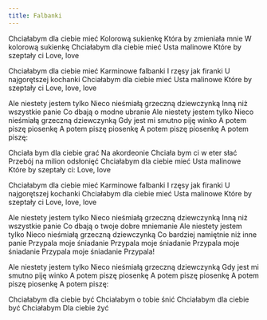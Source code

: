 ```yaml
---
title: Falbanki
---
```


Chciałabym dla ciebie mieć
Kolorową sukienkę
Która by zmieniała mnie
W kolorową sukienkę
Chciałabym dla ciebie mieć
Usta malinowe
Które by szeptały ci
Love, love

Chciałabym dla ciebie mieć
Karminowe falbanki
I rzęsy jak firanki
U najgorętszej kochanki
Chciałabym dla ciebie mieć
Usta malinowe
Które by szeptały ci
Love, love, love

Ale niestety jestem tylko
Nieco nieśmiałą grzeczną dziewczynką
Inną niż wszystkie panie
Co dbają o modne ubranie
Ale niestety jestem tylko
Nieco nieśmiałą grzeczną dziewczynką
Gdy jest mi smutno piję winko
A potem piszę piosenkę
A potem piszę piosenkę
A potem piszę piosenkę
A potem piszę:

Chciała bym dla ciebie grać
Na akordeonie
Chciała bym ci w eter słać
Przebój na milion odsłonięć
Chciałabym dla ciebie mieć
Usta malinowe
Które by szeptały ci:
Love, love

Chciałabym dla ciebie mieć
Karminowe falbanki
I rzęsy jak firanki
U najgorętszej kochanki
Chciałabym dla ciebie mieć
Usta malinowe
Które by szeptały ci
Love, love, love

Ale niestety jestem tylko
Nieco nieśmiałą grzeczną dziewczynką
Inną niż wszystkie panie
Co dbają o twoje dobre mniemanie
Ale niestety jestem tylko
Nieco nieśmiałą grzeczną dziewczynką
Co bardziej namiętnie niż inne panie
Przypala moje śniadanie
Przypala moje śniadanie
Przypala moje śniadanie
Przypala moje śniadanie
Przypala!

Ale niestety jestem tylko
Nieco nieśmiałą grzeczną dziewczynką
Gdy jest mi smutno piję winko
A potem piszę piosenkę
A potem piszę piosenkę
A potem piszę piosenkę
A potem piszę:

Chciałabym dla ciebie być
Chciałabym o tobie śnić
Chciałabym dla ciebie być
Chciałabym
Dla ciebie żyć
